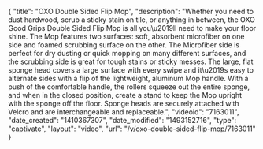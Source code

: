 {
    "title": "OXO Double Sided Flip Mop",
    "description": "Whether you need to dust hardwood, scrub a sticky stain on tile, or anything in between, the OXO Good Grips Double Sided Flip Mop is all you\u2019ll need to make your floor shine.  The Mop features two surfaces: soft, absorbent microfiber on one side and foamed scrubbing surface on the other. The Microfiber side is perfect for dry dusting or quick mopping on many different surfaces, and the scrubbing side is great for tough stains or sticky messes.  The large, flat sponge head covers a large surface with every swipe and it\u2019s easy to alternate sides with a flip of the lightweight, aluminum Mop handle. With a push of the comfortable handle, the rollers squeeze out the entire sponge, and when in the closed position, create a stand to keep the Mop upright with the sponge off the floor. Sponge heads are securely attached with Velcro and are interchangeable and replaceable.",
    "videoid": "7163011",
    "date_created": "1410367307",
    "date_modified": "1493152716",
    "type": "captivate",
    "layout": "video",
    "url": "\/v\/oxo-double-sided-flip-mop\/7163011"
}